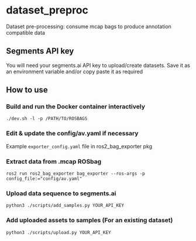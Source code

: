 # dataset_preproc

Dataset pre-processing: consume mcap bags to produce annotation compatible data

## Segments API key

You will need your segments.ai API key to upload/create datasets. Save it as an environment variable and/or copy paste it as required

## How to use

### Build and run the Docker container interactively

`./dev.sh -l -p /PATH/TO/ROSBAGS`

### Edit & update the config/av.yaml if necessary

Example `exporter_config.yaml` file in ros2_bag_exporter pkg

### Extract data from .mcap ROSbag

`ros2 run ros2_bag_exporter bag_exporter --ros-args -p config_file:="config/av.yaml"`

### Upload data sequence to segments.ai

`python3 ./scripts/add_samples.py YOUR_API_KEY`

### Add uploaded assets to samples (For an existing dataset)

`python3 ./scripts/upload.py YOUR_API_KEY`
